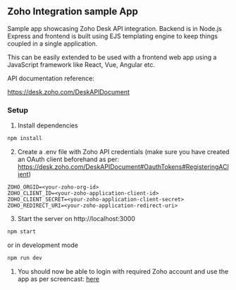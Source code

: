 ## Zoho Integration sample App

Sample app showcasing Zoho Desk API integration. 
Backend is in Node.js Express and frontend is built using EJS templating engine to keep things coupled in a single application. 


This can be easily extended to be used with a frontend web app using a JavaScript framework like React, Vue, Angular etc.

API documentation reference:

https://desk.zoho.com/DeskAPIDocument 

### Setup

1.  Install dependencies
```bash
npm install
```
2. Create a .env file with Zoho API credentials (make sure you have created an OAuth client beforehand as per: https://desk.zoho.com/DeskAPIDocument#OauthTokens#RegisteringAClient)
```env
ZOHO_ORGID=<your-zoho-org-id>
ZOHO_CLIENT_ID=<your-zoho-application-client-id>
ZOHO_CLIENT_SECRET=<your-zoho-application-client-secret>
ZOHO_REDIRECT_URI=<your-zoho-application-redirect-uri>
```

3.  Start the server on http://localhost:3000
```bash
npm start
```

or in development mode

```bash
npm run dev
```

1. You should now be able to login with required Zoho account and use the app as per screencast: [here](https://drive.google.com/file/d/10gPzpfJ8FG6YHFHQqxHHOaPvTH94Hdlg/view?usp=share_link)
